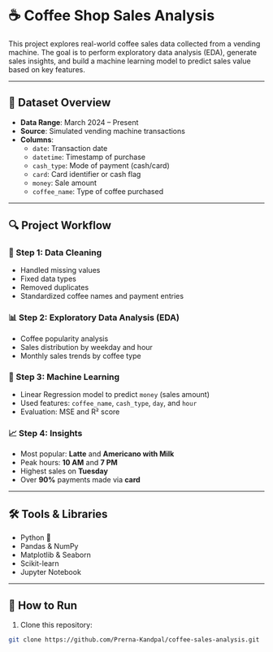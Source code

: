 # ☕ Coffee Shop Sales Analysis

This project explores real-world coffee sales data collected from a vending machine. The goal is to perform exploratory data analysis (EDA), generate sales insights, and build a machine learning model to predict sales value based on key features.

---

## 📁 Dataset Overview

- **Data Range**: March 2024 – Present  
- **Source**: Simulated vending machine transactions  
- **Columns**:
  - `date`: Transaction date  
  - `datetime`: Timestamp of purchase  
  - `cash_type`: Mode of payment (cash/card)  
  - `card`: Card identifier or cash flag  
  - `money`: Sale amount  
  - `coffee_name`: Type of coffee purchased

---

## 🔍 Project Workflow

### 🧼 Step 1: Data Cleaning
- Handled missing values
- Fixed data types
- Removed duplicates
- Standardized coffee names and payment entries

### 📊 Step 2: Exploratory Data Analysis (EDA)
- Coffee popularity analysis
- Sales distribution by weekday and hour
- Monthly sales trends by coffee type

### 🤖 Step 3: Machine Learning
- Linear Regression model to predict `money` (sales amount)
- Used features: `coffee_name`, `cash_type`, `day`, and `hour`
- Evaluation: MSE and R² score

### 📈 Step 4: Insights
- Most popular: **Latte** and **Americano with Milk**
- Peak hours: **10 AM** and **7 PM**
- Highest sales on **Tuesday**
- Over **90%** payments made via **card**

---

## 🛠️ Tools & Libraries

- Python 🐍
- Pandas & NumPy
- Matplotlib & Seaborn
- Scikit-learn
- Jupyter Notebook

---

## 🚀 How to Run

1. Clone this repository:

```bash
git clone https://github.com/Prerna-Kandpal/coffee-sales-analysis.git
